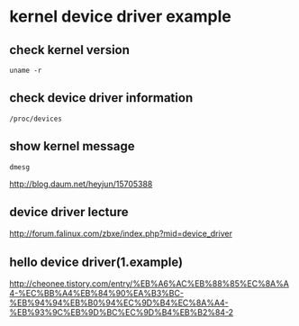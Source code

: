 # kernel device driver example

## check kernel version

```
uname -r
```

## check device driver information

```
/proc/devices
```

## show kernel message

```
dmesg
```

<http://blog.daum.net/heyjun/15705388>

## device driver lecture

<http://forum.falinux.com/zbxe/index.php?mid=device_driver>

## hello device driver(1.example)

<http://cheonee.tistory.com/entry/%EB%A6%AC%EB%88%85%EC%8A%A4-%EC%BB%A4%EB%84%90%EA%B3%BC-%EB%94%94%EB%B0%94%EC%9D%B4%EC%8A%A4-%EB%93%9C%EB%9D%BC%EC%9D%B4%EB%B2%84-2>
